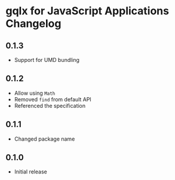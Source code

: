 # gqlx for JavaScript Applications Changelog

## 0.1.3

- Support for UMD bundling

## 0.1.2

- Allow using `Math`
- Removed `find` from default API
- Referenced the specification

## 0.1.1

- Changed package name

## 0.1.0

- Initial release
